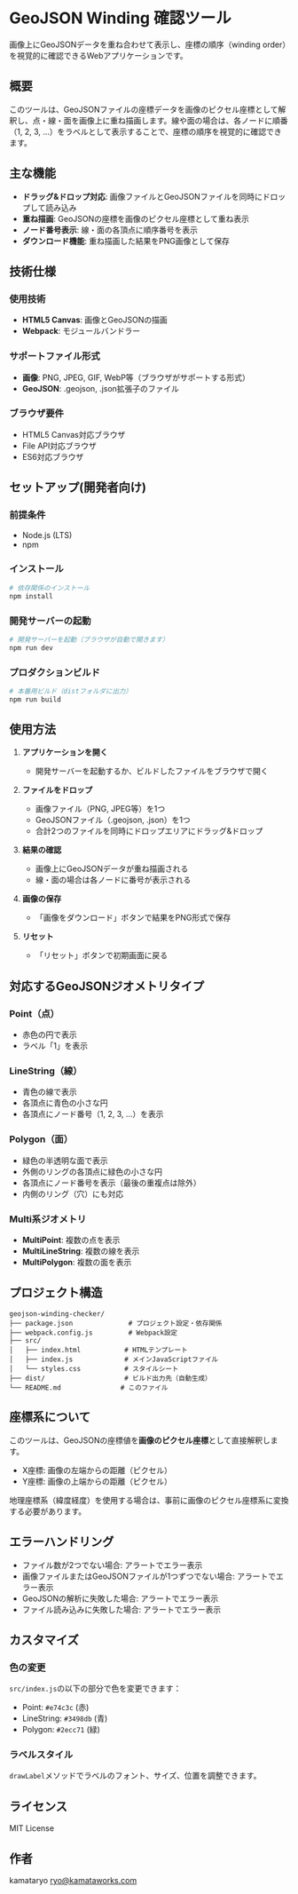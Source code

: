 # GeoJSON Winding 確認ツール

画像上にGeoJSONデータを重ね合わせて表示し、座標の順序（winding order）を視覚的に確認できるWebアプリケーションです。

## 概要

このツールは、GeoJSONファイルの座標データを画像のピクセル座標として解釈し、点・線・面を画像上に重ね描画します。線や面の場合は、各ノードに順番（1, 2, 3, ...）をラベルとして表示することで、座標の順序を視覚的に確認できます。

## 主な機能

- **ドラッグ&ドロップ対応**: 画像ファイルとGeoJSONファイルを同時にドロップして読み込み
- **重ね描画**: GeoJSONの座標を画像のピクセル座標として重ね表示
- **ノード番号表示**: 線・面の各頂点に順序番号を表示
- **ダウンロード機能**: 重ね描画した結果をPNG画像として保存

## 技術仕様

### 使用技術
- **HTML5 Canvas**: 画像とGeoJSONの描画
- **Webpack**: モジュールバンドラー

### サポートファイル形式
- **画像**: PNG, JPEG, GIF, WebP等（ブラウザがサポートする形式）
- **GeoJSON**: .geojson, .json拡張子のファイル

### ブラウザ要件
- HTML5 Canvas対応ブラウザ
- File API対応ブラウザ
- ES6対応ブラウザ

## セットアップ(開発者向け)

### 前提条件
- Node.js (LTS)
- npm

### インストール
```bash
# 依存関係のインストール
npm install
```

### 開発サーバーの起動
```bash
# 開発サーバーを起動（ブラウザが自動で開きます）
npm run dev
```

### プロダクションビルド
```bash
# 本番用ビルド（distフォルダに出力）
npm run build
```

## 使用方法

1. **アプリケーションを開く**
   - 開発サーバーを起動するか、ビルドしたファイルをブラウザで開く

2. **ファイルをドロップ**
   - 画像ファイル（PNG, JPEG等）を1つ
   - GeoJSONファイル（.geojson, .json）を1つ
   - 合計2つのファイルを同時にドロップエリアにドラッグ&ドロップ

3. **結果の確認**
   - 画像上にGeoJSONデータが重ね描画される
   - 線・面の場合は各ノードに番号が表示される

4. **画像の保存**
   - 「画像をダウンロード」ボタンで結果をPNG形式で保存

5. **リセット**
   - 「リセット」ボタンで初期画面に戻る

## 対応するGeoJSONジオメトリタイプ

### Point（点）
- 赤色の円で表示
- ラベル「1」を表示

### LineString（線）
- 青色の線で表示
- 各頂点に青色の小さな円
- 各頂点にノード番号（1, 2, 3, ...）を表示

### Polygon（面）
- 緑色の半透明な面で表示
- 外側のリングの各頂点に緑色の小さな円
- 各頂点にノード番号を表示（最後の重複点は除外）
- 内側のリング（穴）にも対応

### Multi系ジオメトリ
- **MultiPoint**: 複数の点を表示
- **MultiLineString**: 複数の線を表示
- **MultiPolygon**: 複数の面を表示

## プロジェクト構造

```
geojson-winding-checker/
├── package.json              # プロジェクト設定・依存関係
├── webpack.config.js         # Webpack設定
├── src/
│   ├── index.html           # HTMLテンプレート
│   ├── index.js             # メインJavaScriptファイル
│   └── styles.css           # スタイルシート
├── dist/                    # ビルド出力先（自動生成）
└── README.md               # このファイル
```

## 座標系について

このツールは、GeoJSONの座標値を**画像のピクセル座標**として直接解釈します。

- X座標: 画像の左端からの距離（ピクセル）
- Y座標: 画像の上端からの距離（ピクセル）

地理座標系（緯度経度）を使用する場合は、事前に画像のピクセル座標系に変換する必要があります。

## エラーハンドリング

- ファイル数が2つでない場合: アラートでエラー表示
- 画像ファイルまたはGeoJSONファイルが1つずつでない場合: アラートでエラー表示
- GeoJSONの解析に失敗した場合: アラートでエラー表示
- ファイル読み込みに失敗した場合: アラートでエラー表示

## カスタマイズ

### 色の変更
`src/index.js`の以下の部分で色を変更できます：
- Point: `#e74c3c` (赤)
- LineString: `#3498db` (青)
- Polygon: `#2ecc71` (緑)

### ラベルスタイル
`drawLabel`メソッドでラベルのフォント、サイズ、位置を調整できます。

## ライセンス

MIT License

## 作者

kamataryo <ryo@kamataworks.com>
